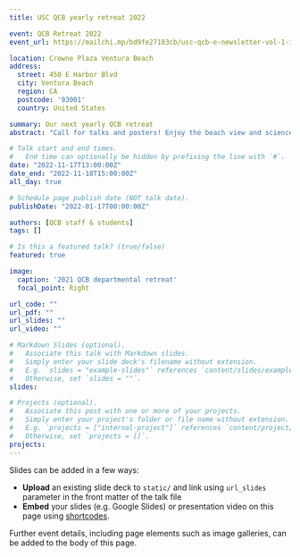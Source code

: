 ```yaml
---
title: USC QCB yearly retreat 2022

event: QCB Retreat 2022
event_url: https://mailchi.mp/bd9fe27183cb/usc-qcb-e-newsletter-vol-1-issue-8661705?e=d9badb5e6e

location: Crowne Plaza Ventura Beach
address:
  street: 450 E Harbor Blvd
  city: Ventura Beach
  region: CA
  postcode: '93001'
  country: United States

summary: Our next yearly QCB retreat
abstract: "Call for talks and posters! Enjoy the beach view and science retreat with our qcb staff & students. Hotel and meals are provided!"

# Talk start and end times.
#   End time can optionally be hidden by prefixing the line with `#`.
date: "2022-11-17T13:00:00Z"
date_end: "2022-11-18T15:00:00Z"
all_day: true

# Schedule page publish date (NOT talk date).
publishDate: "2022-01-17T00:00:00Z"

authors: [QCB staff & students]
tags: []

# Is this a featured talk? (true/false)
featured: true

image:
  caption: '2021 QCB departmental retreat'
  focal_point: Right

url_code: ""
url_pdf: ""
url_slides: ""
url_video: ""

# Markdown Slides (optional).
#   Associate this talk with Markdown slides.
#   Simply enter your slide deck's filename without extension.
#   E.g. `slides = "example-slides"` references `content/slides/example-slides.md`.
#   Otherwise, set `slides = ""`.
slides:

# Projects (optional).
#   Associate this post with one or more of your projects.
#   Simply enter your project's folder or file name without extension.
#   E.g. `projects = ["internal-project"]` references `content/project/deep-learning/index.md`.
#   Otherwise, set `projects = []`.
projects:
---
```


Slides can be added in a few ways:

<!-- - **Create** slides using Wowchemy's [*Slides*](https://wowchemy.com/docs/managing-content/#create-slides) feature and link using `slides` parameter in the front matter of the talk file -->
- **Upload** an existing slide deck to `static/` and link using `url_slides` parameter in the front matter of the talk file
- **Embed** your slides (e.g. Google Slides) or presentation video on this page using [shortcodes](https://wowchemy.com/docs/writing-markdown-latex/).

Further event details, including page elements such as image galleries, can be added to the body of this page.
